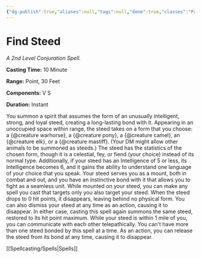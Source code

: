 ```yaml
---
{"dg-publish":true,"aliases":null,"tags":null,"done":true,"classes":"Paladin,","spellLevel":2,"school":"Conjuration","source":"PHB","permalink":"/spells/find-steed/","dgHomeLink":false,"dgPassFrontmatter":true}
---
```


# Find Steed
*A 2nd Level Conjuration Spell.*

**Casting Time:** 10 Minute

**Range:** Point, 30 Feet

**Components:** V S 

**Duration:** Instant

You summon a spirit that assumes the form of an unusually intelligent, strong, and loyal steed, creating a long-lasting bond with it. Appearing in an unoccupied space within range, the steed takes on a form that you choose: a {@creature warhorse}, a {@creature pony}, a {@creature camel}, an {@creature elk}, or a {@creature mastiff}. (Your DM might allow other animals to be summoned as steeds.) The steed has the statistics of the chosen form, though it is a celestial, fey, or fiend (your choice) instead of its normal type. Additionally, if your steed has an Intelligence of 5 or less, its Intelligence becomes 6, and it gains the ability to understand one language of your choice that you speak.
Your steed serves you as a mount, both in combat and out, and you have an instinctive bond with it that allows you to fight as a seamless unit. While mounted on your steed, you can make any spell you cast that targets only you also target your steed.
When the steed drops to 0 hit points, it disappears, leaving behind no physical form. You can also dismiss your steed at any time as an action, causing it to disappear. In either case, casting this spell again summons the same steed, restored to its hit point maximum.
While your steed is within 1 mile of you, you can communicate with each other telepathically.
You can't have more than one steed bonded by this spell at a time. As an action, you can release the steed from its bond at any time, causing it to disappear.

[[Spellcasting/Spells|Spells]]